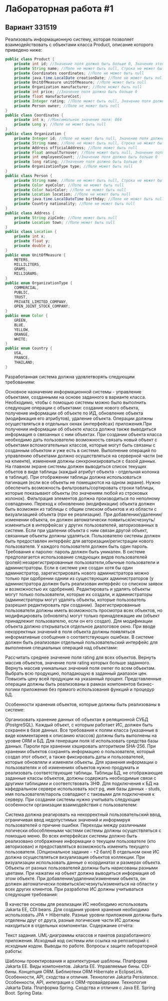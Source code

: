 # Лабораторная работа #1

## Вариант 331519

Реализовать информационную систему, которая позволяет взаимодействовать с объектами класса Product, описание которого приведено ниже:

```java
public class Product {
    private int id; //Значение поля должно быть больше 0, Значение этого поля должно быть уникальным, Значение этого поля должно генерироваться автоматически
    private String name; //Поле не может быть null, Строка не может быть пустой
    private Coordinates coordinates; //Поле не может быть null
    private java.time.LocalDate creationDate; //Поле не может быть null, Значение этого поля должно генерироваться автоматически
    private UnitOfMeasure unitOfMeasure; //Поле может быть null
    private Organization manufacturer; //Поле может быть null
    private int price; //Значение поля должно быть больше 0
    private float manufactureCost;
    private Integer rating; //Поле может быть null, Значение поля должно быть больше 0
    private Person owner; //Поле не может быть null
}
public class Coordinates {
    private int x; //Максимальное значение поля: 864
    private Long y; //Поле не может быть null
}
public class Organization {
    private Integer id; //Поле не может быть null, Значение поля должно быть больше 0, Значение этого поля должно быть уникальным, Значение этого поля должно генерироваться автоматически
    private String name; //Поле не может быть null, Строка не может быть пустой
    private Address officialAddress; //Поле может быть null
    private Float annualTurnover; //Поле может быть null, Значение поля должно быть больше 0
    private int employeesCount; //Значение поля должно быть больше 0
    private long rating; //Значение поля должно быть больше 0
    private OrganizationType type; //Поле может быть null
}
public class Person {
    private String name; //Поле не может быть null, Строка не может быть пустой
    private Color eyeColor; //Поле не может быть null
    private Color hairColor; //Поле не может быть null
    private Location location; //Поле не может быть null
    private java.time.LocalDateTime birthday; //Поле не может быть null
    private Country nationality; //Поле не может быть null
}
public class Address {
    private String zipCode; //Поле может быть null
    private Location town; //Поле может быть null
}
public class Location {
    private int x;
    private float y;
    private double z;
}
public enum UnitOfMeasure {
    METERS,
    MILLILITERS,
    GRAMS,
    MILLIGRAMS;
}
public enum OrganizationType {
    COMMERCIAL,
    PUBLIC,
    TRUST,
    PRIVATE_LIMITED_COMPANY,
    OPEN_JOINT_STOCK_COMPANY;
}
public enum Color {
    GREEN,
    BLUE,
    YELLOW,
    ORANGE,
    WHITE;
}
public enum Country {
    USA,
    FRANCE,
    THAILAND;
}
```

Разработанная система должна удовлетворять следующим требованиям:

Основное назначение информационной системы - управление объектами, созданными на основе заданного в варианте класса.
Необходимо, чтобы с помощью системы можно было выполнить следующие операции с объектами: создание нового объекта, получение информации об объекте по ИД, обновление объекта (модификация его атрибутов), удаление объекта. Операции должны осуществляться в отдельных окнах (интерфейсах) приложения.При получении информации об объекте класса должна также выводиться информация о связанных с ним объектах.
При создании объекта класса необходимо дать пользователю возможность связать новый объект с объектами вспомогательных классов, которые могут быть связаны с созданным объектом и уже есть в системе.
Выполнение операций по управлению объектами должно осуществляться на серверной части (не на клиенте), изменения должны синхронизироваться с базой данных.
На главном экране системы должен выводиться список текущих объетов в виде таблицы (каждый атрибут объекта - отдельная колонка в таблице). При отображении таблицы должна использоваться пагинация (если все объекты не помещаются на одном экране).
Нужно обеспечить возможность фильтровать/сортировать строки таблицы, которые показывают объекты (по значениям любой из строковых колонок). Фильтрация элементов должна производиться по неполному совпадению.
Переход к обновлению (модификации) объекта должен быть возможен из таблицы с общим списком объектов и из области с визуализацией объекта (при ее реализации).
При добавлении/удалении/изменении объекта, он должен автоматически появиться/исчезнуть/измениться в интерфейсах у других пользователей, авторизованных в системе.
Если при удалении объекта с ним связан другой объект, связанные объекты должны удаляться.
Пользователю системы должен быть предоставлен интерфейс для авторизации/регистрации нового пользователя. У каждого пользователя должен быть один пароль. Требования к паролю: пароль должен быть уникален. В системе предполагается использование следующих видов пользователей (ролей):незарегистрированные пользователи,обычные пользователи и администраторы. Если в системе уже создан хотя бы один администратор, зарегистрировать нового администратора можно только при одобрении одним из существующих администраторов (у администратора должен быть реализован интерфейс со списком заявок и возможностью их одобрения).
Редактировать и удалять объекты могут только пользователи, которые их создали, и администраторы (администраторы могут удалять объекты, которые пользователь разрешил редактировать при создании).
Зарегистрированные пользователи должны иметь возможность просмотра всех объектов, но модифицировать (обновлять) могут только принадлежащие им (объект принадлежит пользователю, если он его создал). Для модификации объекта должно открываться отдельное диалоговое окно. При вводе некорректных значений в поля объекта должны появляться информативные сообщения о соответствующих ошибках.
В системе должен быть реализован отдельный пользовательский интерфейс для выполнения специальных операций над объектами:

Рассчитать среднее значение поля rating для всех объектов.
Вернуть массив объектов, значение поля rating которых больше заданного.
Вернуть массив уникальных значений поля owner по всем объектам.
Выбрать всю продукцию, попадающую в заданный диапазон цен.
Повысить цену всей продукции на указанный процент.
Представленные операции должны быть реализованы в рамках компонентов бизнес-логики приложения без прямого использования функций и процедур БД.

Особенности хранения объектов, которые должны быть реализованы в системе:

Организовать хранение данных об объектах в реляционной СУБД (PostgreSQL). Каждый объект, с которым работает ИС, должен быть сохранен в базе данных.
Все требования к полям класса (указанные в виде комментариев к описанию классов) должны быть выполнены на уровне ORM и БД.
Для генерации поля id использовать средства базы данных.
Пароли при хранении хэшировать алгоритмом SHA-256.
При хранении объектов сохранять информацию о пользователе, который создал этот объект, а также фиксировать даты и пользователей, которые обновляли и изменяли объекты. Для хранения информации о пользователях и об изменениях объектов нужно продумать и реализовать соответствующие таблицы.
Таблицы БД, не отображающие заданные классы объектов, должны содержать необходимые связи с другими таблицами и соответствовать 3НФ.
Для подключения к БД на кафедральном сервере использовать хост pg, имя базы данных - studs, имя пользователя/пароль совпадают с таковыми для подключения к серверу.
При создании системы нужно учитывать следующие особенности организации взаимодействия с пользователем:

Система должна реагировать на некорректный пользовательский ввод, ограничивая ввод недопустимых значений и информируя пользователей о причине ошибки.
Переходы между различными логически обособленными частями системы должны осуществляться с помощью меню.
Во всех интерфейсах системы должно быть реализовано отображение информации о текущем пользователе (кто авторизован) и предоставляться возможность изменить текущего пользователя.
[Опциональное задание - +2 балл] В отдельном окне ИС должна осуществляться визуализация объектов коллекции. При визуализации использовать данные о координатах и размерах объекта. Объекты от разных пользователей должны быть нарисованы разными цветами. При нажатии на объект должна выводиться информация об этом объекте.
При добавлении/удалении/изменении объекта, он должен автоматически появиться/исчезнуть/измениться на области у всех других клиентов.
При разработке ИС должны учитываться следующие требования:

В качестве основы для реализации ИС необходимо использовать Jakarta EE, CDI beans.
Для создания уровня хранения необходимо использовать JPA + Hibernate.
Разные уровни приложения должны быть отделены друг от друга, разные логические части ИС должны находиться в отдельных компонентах.
Содержание отчёта:

Текст задания.
UML-диаграммы классов и пакетов разработанного приложения.
Исходный код системы или ссылка на репозиторий с исходным кодом.
Выводы по работе.
Вопросы к защите лабораторной работы:

Шаблоны проектирования и архитектурные шаблоны.
Платформа Jakarta EE. Виды компонентов.
Jakarta EE. Управляемые бины. CDI-бины.
Концепция ORM. Библиотеки ORM Hibernate и EclipseLink. Особенности, API, сходства и отличия.
Технология Jakarta Persistence. Особенности, API, интеграция с ORM-провайдерами.
Технология Jakarta Data.
Платформа Spring. Сходства и отличия с Java EE.
Spring Boot.
Spring Data.
